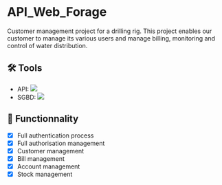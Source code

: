 # API_Web_Forage
Customer management project for a drilling rig. This project enables our customer to manage its various users and manage billing, monitoring and control of water distribution.
 
## 🛠️ Tools
- API: ![](https://img.shields.io/badge/-Spring-informational?style=flat&logo=spring&color=236DB33F)
- SGBD: ![](https://img.shields.io/badge/-MongoDB-informational?style=flat&logo=mongodb&color=4EA94B)

## 🚀 Functionnality
- [x] Full authentication process
- [x] Full authorisation management
- [x] Customer management
- [x] Bill management
- [x] Account management
- [x] Stock management
